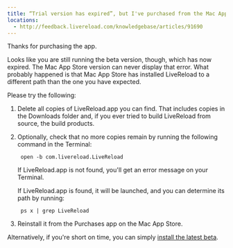 ```yaml
---
title: “Trial version has expired”, but I've purchased from the Mac App Store
locations:
  - http://feedback.livereload.com/knowledgebase/articles/91690
---
```


Thanks for purchasing the app.

Looks like you are still running the beta version, though, which has now expired. The Mac App Store version can never display that error. What probably happened is that Mac App Store has installed LiveReload to a different path than the one you have expected.

Please try the following:

1. Delete all copies of LiveReload.app you can find. That includes copies in the Downloads folder and, if you ever tried to build LiveReload from source, the build products.

2. Optionally, check that no more copies remain by running the following command in the Terminal:

        open -b com.livereload.LiveReload

    If LiveReload.app is not found, you'll get an error message on your Terminal.

    If LiveReload.app is found, it will be launched, and you can determine its path by running:

        ps x | grep LiveReload

3. Reinstall it from the Purchases app on the Mac App Store.

Alternatively, if you're short on time, you can simply [install the latest beta](/beta/).

